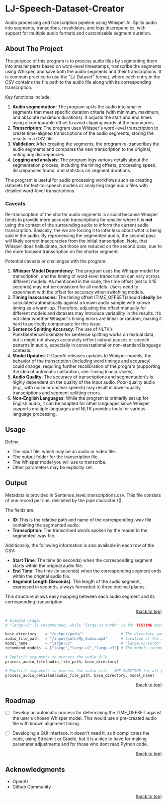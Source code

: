 # LJ-Speech-Dataset-Creator
Audio processing and transcription pipeline using Whisper AI. Splits audio into segments, transcribes, revalidates, and logs discrepancies, with support for multiple audio formats and customizable segment duration.

<a name="readme-top"></a>

<!-- ABOUT THE PROJECT -->
## About The Project


The purpose of this program is to process audio files by segmenting them into smaller parts based on word-level timestamps, transcribe the segments using Whisper, and save both the audio segments and their transcriptions. It is common practice to use the "LJ Dataset" format, where each entry in the CSV contains the file path to the audio file along with its corresponding transcription.

Key functions include:

1. **Audio segmentation**: The program splits the audio into smaller segments that meet specific duration criteria (with minimum, maximum, and absolute maximum durations). It adjusts the start and end times using a configurable offset to avoid clipping words at the boundaries.
2. **Transcription**: The program uses Whisper's word-level transcription to create time-aligned transcriptions of the audio segments, storing the results in a CSV file.
3. **Validation**: After creating the segments, the program re-transcribes the audio segments and compares the new transcription to the original, noting any discrepancies.
4. **Logging and analysis**: The program logs various details about the segmentation process, including the timing offsets, processing speed, discrepancies found, and statistics on segment durations.

This program is useful for audio processing workflows such as creating datasets for text-to-speech models or analyzing large audio files with detailed word-level transcriptions.

### Caveats

Re-transcription of the shorter audio segments is crucial because Whisper tends to provide more accurate transcriptions for smaller where it is **not** using the context of the surrounding audio to inform the current audio transcription. Basically, the we are forcing it to infer less about what is being said in the audio. By reprocessing the segmented audio, the second pass will likely correct inaccuracies from the initial transcription. Note, that Whisper does hallucinate, but those are reduced on the second pass, due to the more focused transcription on the shorter segment.

Potential caveats or challenges with the program:

1. **Whisper Model Dependency**: The program uses the Whisper model for transcription, and the timing of word-level transcription can vary across different models. As mentioned in the code, the time offset (set to 0.15 seconds) may not be consistent for all models. Users need to experiment with the offset for accuracy when switching models.
2. **Timing Inaccuracies**: The timing offset (TIME_OFFSET)should **ideally** be calculated automatically against a known audio sample with known timing as a warm-up. Therefore, adjusting the offset manually for different models and datasets may introduce variability in the results. It’s not clear whether Whisper's timing errors are linear or random, making it hard to perfectly compensate for this issue.
3. **Sentence Splitting Accuracy**: The use of NLTK’s PunktSentenceTokenizer for sentence splitting works on textual data, but it might not always accurately reflect natural pauses or speech patterns in audio, especially in conversational or non-standard language contexts.
4. **Model Updates**: If OpenAI releases updates to Whisper models, the behavior of the transcription (including word timings and accuracy) could change, requiring further recalibration of the program (supporting the idea of automatic calibration, see Timing Inaccuracies).
5. **Audio Quality**: The accuracy of transcriptions and segmentation's is highly dependent on the quality of the input audio. Poor-quality audio (e.g., with noise or unclear speech) may result in lower-quality transcriptions and segment splitting errors.
6. **Non-English Languages**: While the program is primarily set up for English audio, it can be adapted for other languages since Whisper supports multiple languages and NLTK provides tools for various language processing.


<!-- USAGE EXAMPLES -->
## Usage

Define 
- The input file, which may be an audio or video file.  
- The output folder for the transcription file.  
- The Whisper model you will use to transcribe.
- Other parameters may be explicitly set.

## Output

Metadata is provided in Sentence_level_transcriptions.csv. This file consists of one record per line, delimited by the pipe character (|). 

The fields are:

  - **ID**: This is the relative path and name of the corresponding .wav file containing the segmented audio.
  - **Transcription**: The transcribed words spoken by the reader in the segmented .wav file.

Additionally, the following information is also available in each row of the CSV:

  - **Start Time**: The time (in seconds) when the corresponding segment starts within the original audio file.
  - **End Time**: The time (in seconds) when the corresponding segment ends within the original audio file.
  - **Segment Length (Seconds)**: The length of the audio segment, expressed in seconds, always formatted to three decimal places.

This structure allows easy mapping between each audio segment and its corresponding transcription.

<p align="right">(<a href="#readme-top">back to top</a>)</p>


```Python
# Example usage:
# "large-v3" is recommended, while "large-v3-turbo" is for TESTING because it is 6x faster than large-v3 but has higher word-error-rate (WER)

base_directory    = "/output/path/"                 # The directory you want the output to go to
audio_file_path   = "/input/path/My_Audio.mp3"      # location of the audio file to process
model_name        = "large-v3"                      # "large-v3-turbo" for TESTING
recommend_models  = ["large","large-v2","large-v3"] # The models recommended due to low word-error-rate

# Implicit arguments to process the audio file
process_audio_file(audio_file_path, base_directory)

# Explicit arguments to process the audio file --SEE FUNCTION for all parameters used
process_audio_detailed(audio_file_path, base_directory, model_name)
```


<p align="right">(<a href="#readme-top">back to top</a>)</p>

<!-- ROADMAP -->
## Roadmap

- [ ] Develop an automatic process for determining the TIME_OFFSET against the user's chosen Whisper model.  This would use a pre-created audio file with known alignment timing.
- [ ] Developing a GUI interface.  It doesn't need it, as it complicates the code, using Streamlit or Gradio, but it is a nice to have for making parameter adjustments and for those who dont read Python code.


<p align="right">(<a href="#readme-top">back to top</a>)</p>




<!-- ACKNOWLEDGMENTS -->
## Acknowledgments

* OpenAI
* Github Community

<p align="right">(<a href="#readme-top">back to top</a>)</p>

